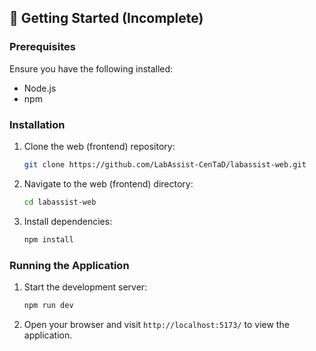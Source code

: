 ## 🚀 Getting Started (Incomplete)

### Prerequisites

Ensure you have the following installed:

- Node.js
- npm

### Installation

1. Clone the web (frontend) repository:
   ```bash
   git clone https://github.com/LabAssist-CenTaD/labassist-web.git
   ```

2. Navigate to the web (frontend) directory:
   ```bash
   cd labassist-web
   ```

3. Install dependencies:
   ```bash
   npm install
   ```

### Running the Application

1. Start the development server:
   ```bash
   npm run dev
   ```

2. Open your browser and visit `http://localhost:5173/` to view the application.

